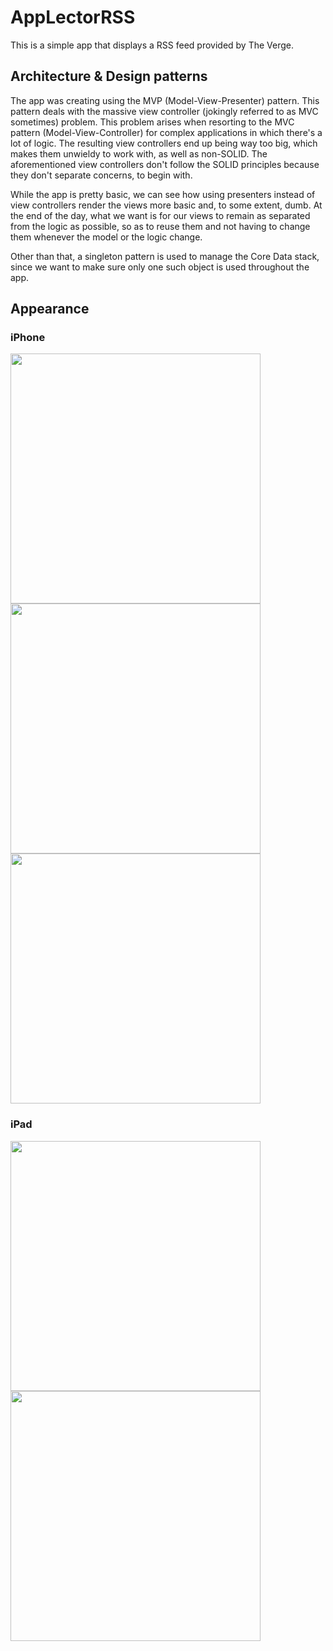 # AppLectorRSS

This is a simple app that displays a RSS feed provided by The Verge.

## Architecture & Design patterns

The app was creating using the MVP (Model-View-Presenter) pattern. This pattern deals with the massive view controller (jokingly referred to as MVC sometimes) problem. This problem arises when resorting to the MVC pattern (Model-View-Controller) for complex applications in which there's a lot of logic. The resulting view controllers end up being way too big, which makes them unwieldy to work with, as well as non-SOLID. The aforementioned view controllers don't follow the SOLID principles because they don't separate concerns, to begin with.

While the app is pretty basic, we can see how using presenters instead of view controllers render the views more basic and, to some extent, dumb. At the end of the day, what we want is for our views to remain as separated from the logic as possible, so as to reuse them and not having to change them whenever the model or the logic change.

Other than that, a singleton pattern is used to manage the Core Data stack, since we want to make sure only one such object is used throughout the app.

## Appearance

### iPhone

<img src="https://user-images.githubusercontent.com/26648516/158256917-b0fa81a6-61cf-4504-bd7c-208d69af6847.png" width="400"/>
<img src="https://user-images.githubusercontent.com/26648516/158256945-e7ee2457-65f7-49f2-b871-e01c7249c701.png" width="400"/>
<img src="https://user-images.githubusercontent.com/26648516/158256954-92bbaf16-8824-468b-b627-996add6877bf.png" width="400"/>

### iPad

<img src="https://user-images.githubusercontent.com/26648516/158256931-7e48156f-1426-46fa-8d4a-0ae19c5b2845.png" width="400"/>
<img src="https://user-images.githubusercontent.com/26648516/158256956-6fb49341-9240-4815-869e-14526f22be66.png" width="400"/>
